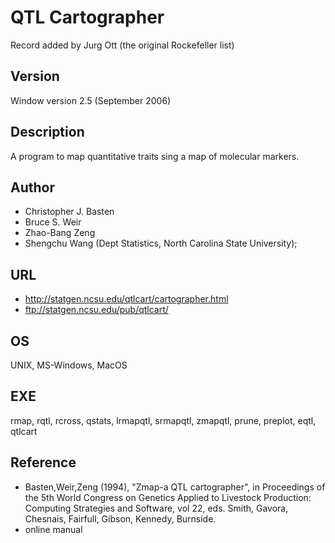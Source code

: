 # QTL Cartographer
Record added by Jurg Ott (the original Rockefeller list)

## Version
Window version 2.5 (September 2006)

## Description
A program to map quantitative traits sing a map of molecular markers.

## Author
* Christopher J. Basten
* Bruce S. Weir
* Zhao-Bang Zeng
* Shengchu Wang (Dept Statistics, North Carolina State University);

## URL
* http://statgen.ncsu.edu/qtlcart/cartographer.html
* ftp://statgen.ncsu.edu/pub/qtlcart/

## OS
UNIX, MS-Windows, MacOS

## EXE
rmap, rqtl, rcross, qstats, lrmapqtl, srmapqtl, zmapqtl, prune, preplot, eqtl, qtlcart

## Reference
* Basten,Weir,Zeng (1994), "Zmap-a QTL cartographer", in Proceedings of the 5th World Congress on Genetics Applied to Livestock Production: Computing Strategies and Software, vol 22, eds. Smith, Gavora, Chesnais, Fairfull, Gibson, Kennedy, Burnside.
* online manual